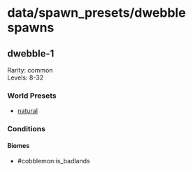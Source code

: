 # data/spawn_presets/dwebble spawns  
  
## dwebble-1  
Rarity: common  
Levels: 8-32  
  
### World Presets  
* [natural](/data/spawn_data/natural.md)  
  
### Conditions  
  
#### Biomes  
  * #cobblemon:is_badlands
  

